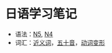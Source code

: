 # 日语学习笔记

- 语法：[N5](./docs/grammar/n5.md), [N4](./docs/grammar/n4.md)
- 词汇：[近义词](./docs/vocab/compare.md)，[五十音](./docs/vocab/fifty.md)，[动词变形](./docs/vocab/transfrom.md)
